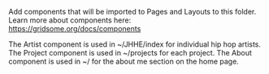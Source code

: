 Add components that will be imported to Pages and Layouts to this folder.
Learn more about components here: https://gridsome.org/docs/components

The Artist component is used in ~/JHHE/index for individual hip hop artists. The Project component is used in ~/projects for each project. The About component is used in ~/ for the about me section on the home page.